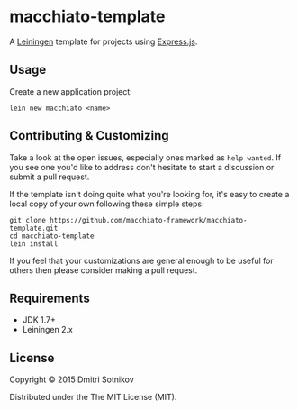 # macchiato-template

A [Leiningen](http://leiningen.org/) template for projects using [Express.js](https://expressjs.com).

## Usage

Create a new application project:

```
lein new macchiato <name>
```

## Contributing & Customizing

Take a look at the open issues, especially ones marked as `help wanted`. If you see one you'd like to address don't hesitate to start a discussion or submit a pull request.

If the template isn't doing quite what you're looking for, it's easy to create a local copy of your own following these simple steps:

```
git clone https://github.com/macchiato-framework/macchiato-template.git
cd macchiato-template
lein install
```

If you feel that your customizations are general enough to be useful for others then please consider making a pull request.

## Requirements

* JDK 1.7+
* Leiningen 2.x

## License

Copyright © 2015 Dmitri Sotnikov

Distributed under the The MIT License (MIT).

